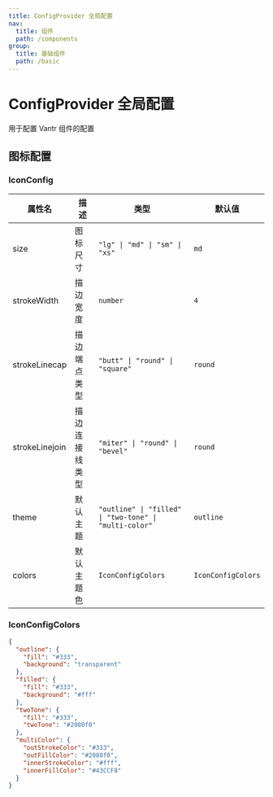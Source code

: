 ```yaml
---
title: ConfigProvider 全局配置
nav:
  title: 组件
  path: /components
group:
  title: 基础组件
  path: /basic
---
```


# ConfigProvider 全局配置

用于配置 Vantr 组件的配置

<API />

## 图标配置

### IconConfig

| 属性名         | 描述           | 类型                                                   | 默认值             |
| -------------- | -------------- | ------------------------------------------------------ | ------------------ |
| size           | 图标尺寸       | `"lg" \| "md" \| "sm" \| "xs"`                         | `md`               |
| strokeWidth    | 描边宽度       | `number`                                               | `4`                |
| strokeLinecap  | 描边端点类型   | `"butt" \| "round" \| "square"`                        | `round`            |
| strokeLinejoin | 描边连接线类型 | `"miter" \| "round" \| "bevel"`                        | `round`            |
| theme          | 默认主题       | `"outline" \| "filled" \| "two-tone" \| "multi-color"` | `outline`          |
| colors         | 默认主题色     | `IconConfigColors`                                     | `IconConfigColors` |

### IconConfigColors

```json
{
  "outline": {
    "fill": "#333",
    "background": "transparent"
  },
  "filled": {
    "fill": "#333",
    "background": "#fff"
  },
  "twoTone": {
    "fill": "#333",
    "twoTone": "#2080f0"
  },
  "multiColor": {
    "outStrokeColor": "#333",
    "outFillColor": "#2080f0",
    "innerStrokeColor": "#fff",
    "innerFillColor": "#43CCF8"
  }
}
```
